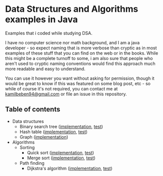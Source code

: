 
# Data Structures and Algorithms examples in Java
Examples that i coded while studying DSA.

I have no computer science nor math background, and I am a java developer - so expect naming that is more verbose than cryptic as in most examples of these stuff that you can find on the web or in the books.
While this might be a complete turnoff to some, i am also sure that people who aren't used to cryptic naming conventions would find this approach much more readable and easy to understand.

You can use it however you want without asking for permission, though it would be great to know if this was featured on some blog post, etc - so while of course it's not required, you can contact me at kamilbeben94@gmail.com or file an issue in this repository.

## Table of contents
 - Data structures
   - Binary search tree ([implementation](src/main/java/pl/beben/datastructure/BinarySearchTree.java), [test](src/test/java/pl/beben/datastructure/BinarySearchTreeTest.java))
   - Hash table ([implementation](src/main/java/pl/beben/datastructure/HashTable.java), [test](src/test/java/pl/beben/datastructure/HashTableTest.java))
   - Graph ([implementation](src/main/java/pl/beben/datastructure/Graph.java))
 - Algorithms
   - Sorting
     - Quick sort ([implementation](src/main/java/pl/beben/algorithm/sort/QuickSort.java), [test](src/test/java/pl/beben/algorithm/sort/QuickSortTest.java))
     - Merge sort ([implementation](src/main/java/pl/beben/algorithm/sort/MergeSort.java), [test](src/test/java/pl/beben/algorithm/sort/MergeSortTest.java))
   - Path finding
     - Dijkstra's algorithm ([implementation](src/main/java/pl/beben/algorithm/pathfinding/Dijkstra.java), [test](src/test/java/pl/beben/algorithm/pathfinding/DijkstraTest.java))
